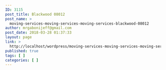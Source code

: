 ```yaml
---
ID: 3115
post_title: Blackwood 08012
post_name: >
  moving-services-moving-services-moving-services-blackwood-08012
author: mrgabonijeff@gmail.com
post_date: 2018-03-28 01:37:33
layout: page
link: >
  http://localhost/wordpress/moving-services-moving-services-moving-services-blackwood-08012/
published: true
tags: [ ]
categories: [ ]
---
```

